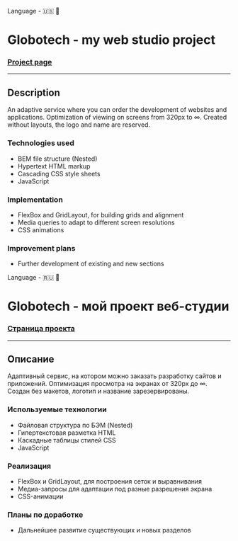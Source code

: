 Language - :us: :statue_of_liberty:    
# Globotech - my web studio project
### __[Project page](https://dannylawn.github.io/Globotech/index.html "Go to the website")__
------

## Description
An adaptive service where you can order the development of websites and applications.
Optimization of viewing on screens from 320px to ∞. Created without layouts, the logo and name are reserved.

### Technologies used
* BEM file structure (Nested)
* Hypertext HTML markup
* Cascading CSS style sheets
* JavaScript

### Implementation
* FlexBox and GridLayout, for building grids and alignment
* Media queries to adapt to different screen resolutions
* CSS animations

### Improvement plans
* Further development of existing and new sections
    
    
Language - :ru: :house_with_garden:        
# Globotech - мой проект веб-студии
### __[Страница проекта](https://dannylawn.github.io/Globotech/index.html "Перейти на сайт")__ 
------

## Описание
Адаптивный сервис, на котором можно заказать разработку сайтов и приложений.
Оптимизация просмотра на экранах от 320px до ∞. Создан без макетов, логотип и название зарезервированы.

### Используемые технологии
* Файловая структура по БЭМ (Nested) 
* Гипертекстовая разметка HTML 
* Каскадные таблицы стилей CSS
* JavaScript

### Реализация
* FlexBox и GridLayout, для построения сеток и выравнивания
* Медиа-запросы для адаптации под разные разрешения экрана
* CSS-анимации

### Планы по доработке
* Дальнейшее развитие существующих и новых разделов



